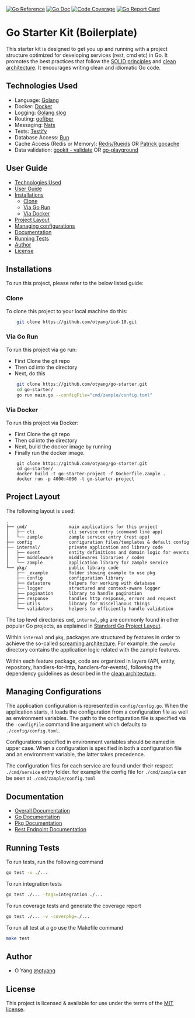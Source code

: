 
[![Go Reference](https://pkg.go.dev/badge/github.com/otyang/go-starter.svg)](https://pkg.go.dev/github.com/otyang/go-starter)
[![Go Doc](https://godoc.org/github.com/otyang/go-starter?status.png)](http://godoc.org/github.com/otyang/go-starter) 
[![Code Coverage](https://codecov.io/gh/otyang/go-starter/branch/master/graph/badge.svg)](https://codecov.io/gh/otyang/go-starter)
[![Go Report Card](https://goreportcard.com/badge/github.com/otyang/go-starter)](https://goreportcard.com/report/github.com/otyang/go-starter)

# Go Starter Kit (Boilerplate) 

This starter kit is designed to get you up and running with a project structure optimized for developing services (rest, cmd etc) in Go. It promotes the best practices that follow the [SOLID principles](https://en.wikipedia.org/wiki/SOLID) and [clean architecture](https://blog.cleancoder.com/uncle-bob/2012/08/13/the-clean-architecture.html).  It encourages writing clean and idiomatic Go code.



## Technologies Used
- Language:		[Golang](https://golang.org) 
- Docker:	[Docker](https://www.docker.com/)
- Logging: [Golang slog](golang.org/x/exp/slog) 
- Routing: [gofiber](https://github.com/gofiber/fiber)
- Messaging: [Nats](https://github.com/nats-io/nats.go) 
- Tests:  [Testify](https://github.com/stretchr/testify)
- Database Access:	[Bun](https://github.com/uptrace/bun)
- Cache Access (Redis or Memory): [Redis/Rueids](https://github.com/redis/rueidis) OR [Patrick gocache](https://github.com/patrickmn/go-cache)
- Data validation: [gookit - validate](https://github.com/gookit/validate) OR [go-playground](https://github.com/go-playground/validator)


## User Guide
* [Technologies Used](#technologies-used)
* [User Guide](#user-guide)
* [Installations](#installations)
    * [Clone](#clone)  
    * [Via Go Run](#via-go-run)  
    * [Via Docker](#via-docker)  
* [Project Layout](#Project-layout)
* [Managing configurations](#managing-configurations)
* [Documentation](#documentation)
* [Running Tests](#running-tests)
* [Author](#author)
* [License](#license)


## Installations
To run this project, please refer to the below listed guide: 

### Clone
To clone this project to your local machine do this:
```bash
    git clone https://github.com/otyang/icd-10.git 
```

### Via Go Run
To run this project via go run:
- First Clone the git repo
- Then cd into the directory
- Next, do this
```bash
    git clone https://github.com/otyang/go-starter.git
    cd go-starter/
    go run main.go --configFile="cmd/zample/config.toml"
``` 

### Via Docker
To run this project via Docker:
- First Clone the git repo
- Then cd into the directory 
- Next, build the docker image by running
- Finally run the docker image. 

```
    git clone https://github.com/otyang/go-starter.git
    cd go-starter/
    docker build -t go-starter-project -f Dockerfile.zample . 
    docker run -p 4000:4000 -t go-starter-project
```




## Project Layout
The following layout is used:
```
.
├── cmd/                main applications for this project
│   ├── cli             cli service entry (command line app)
│   └── zample          zample service entry (rest app)
├── config              configuration files/templates & default config
├── internal/           private application and library code
│   ├── event           entity definitions and domain logic for events
│   ├── middleware      middlewares libraries / codes
│   └── zample          application library for zample service
└── pkg/                public library code
    ├── _example        folder showing example to use pkg
    ├── config          configuration library
    ├── datastore       helpers for working with database
    ├── logger          structured and context-aware logger
    ├── pagination      library to handle pagination
    ├── response        handles http response, errors and request
    ├── utils           library for miscellanous things
    └── validators      helpers to efficiently handle validation 
```


The top level directories `cmd`, `internal`, `pkg` are commonly found in other popular Go projects, as explained in
[Standard Go Project Layout](https://github.com/golang-standards/project-layout).

Within `internal` and `pkg`, packages are structured by features in order to achieve the so-called
[screaming architecture](https://blog.cleancoder.com/uncle-bob/2011/09/30/Screaming-Architecture.html). For example, 
the `zample` directory contains the application logic related with the zample features. 

Within each feature package, code are organized in layers (API, entity, repository, handlers-for-http, handlers-for-events), following the dependency guidelines as described in the [clean architecture](https://blog.cleancoder.com/uncle-bob/2012/08/13/the-clean-architecture.html).


## Managing Configurations

The application configuration is represented in `config/config.go`. When the application starts,
it loads the configuration from a configuration file as well as environment variables. The path 
to the configuration file is specified via the `-configFile` command line argument which defaults to 
`./config/config.toml`. 

Configurations specified in environment variables should be named in upper case. When a configuration
is specified in both a configuration file and an environment variable, the latter takes precedence. 

The  configuration files for each service are found under their respect `./cmd/service` entry folder.
for example the config file for `./cmd/zample` can be seen at `./cmd/zample/config.toml`



## Documentation
-   [Overall Documentation](/README.md)
-   [Go Documentation](http://godoc.org/github.com/otyang/go-starter)
-   [Pkg Documentation](/pkg/README.md)
-   [Rest Endpoint Documentation](/cmd/zample/README.md)

## Running Tests
To run tests, run the following command
```bash
go test -v ./...
```

To run integration tests
```bash
go test ./... -tags=integration ./...
```

To run coverage tests and generate the coverage report
```bash
go test ./... -v -coverpkg=./...
```

To run all test at a go use the Makefile command
```bash
make test
```


## Author
- O Yang [@otyang](https://www.github.com/otyang) 


## License 
This project is licensed & available for use under the terms of the [MIT license](/LICENSE).
